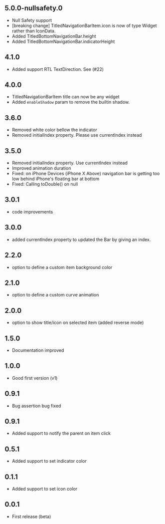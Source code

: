 
## 5.0.0-nullsafety.0

* Null Safety support
* [breaking change] TitledNavigationBarItem.icon is now of type Widget rather than IconData.
* Added TitledBottomNavigationBar.height
* Added TitledBottomNavigationBar.indicatorHeight

## 4.1.0

* Added support RTL TextDirection. See (#22)

## 4.0.0

* TitledNavigationBarItem title can now be any widget
* Added `enableShadow` param to remove the builtin shadow.


## 3.6.0

* Removed white color bellow the indicator
* Removed initialIndex property. Please use currentIndex instead

## 3.5.0

* Removed initialIndex property. Use currentIndex instead
* Improved animation duration
* Fixed: on iPhone Devices (iPhone X Above) navigation bar is getting too low behind iPhone's floating bar at bottom
* Fixed: Calling toDouble() on null

## 3.0.1

* code improvements

## 3.0.0

* added currentIndex property to updated the Bar by giving an index.

## 2.2.0

* option to define a custom item background color

## 2.1.0

* option to define a custom curve animation

## 2.0.0

* option to show title/icon on selected item (added reverse mode)

## 1.5.0

* Documentation improved

## 1.0.0

* Good first version (v1)

## 0.9.1

* Bug assertion bug fixed

## 0.9.1

* Added support to notify the parent on item click

## 0.5.1

* Added support to set indicator color

## 0.1.1

* Added support to set icon color

## 0.0.1

* First release (beta)
